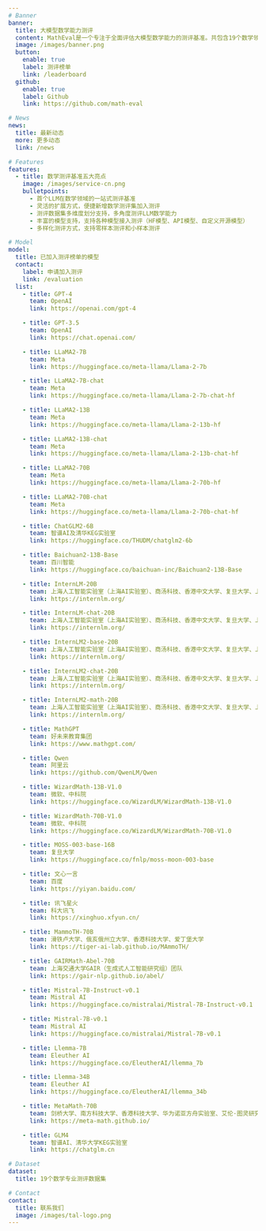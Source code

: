 ```yaml
---
# Banner
banner:
  title: 大模型数学能力测评
  content: MathEval是一个专注于全面评估大模型数学能力的测评基准。共包含19个数学领域测评集和近30K道数学题目，旨在全面评估大模型在包含算术，小初高竞赛和部分高等数学分支在内的各阶段、难度和数学子领域的解题能力表现，既可以作为现阶段大模型之间数学能力横向对比的一站式参考，也可以为后续如何进一步提高大模型数学能力指引方向。
  image: /images/banner.png
  button:
    enable: true
    label: 测评榜单
    link: /leaderboard
  github:
    enable: true
    label: Github
    link: https://github.com/math-eval

# News
news:
  title: 最新动态
  more: 更多动态
  link: /news

# Features
features:
  - title: 数学测评基准五大亮点
    image: /images/service-cn.png
    bulletpoints:
      - 首个LLM在数学领域的一站式测评基准
      - 灵活的扩展方式，便捷新增数学测评集加入测评
      - 测评数据集多维度划分支持，多角度测评LLM数学能力
      - 丰富的模型支持，支持各种模型接入测评（HF模型、API模型、自定义开源模型）
      - 多样化测评方式，支持零样本测评和小样本测评

# Model
model:
  title: 已加入测评榜单的模型
  contact:
    label: 申请加入测评
    link: /evaluation
  list:
    - title: GPT-4
      team: OpenAI
      link: https://openai.com/gpt-4

    - title: GPT-3.5
      team: OpenAI
      link: https://chat.openai.com/

    - title: LLaMA2-7B
      team: Meta
      link: https://huggingface.co/meta-llama/Llama-2-7b

    - title: LLaMA2-7B-chat
      team: Meta
      link: https://huggingface.co/meta-llama/Llama-2-7b-chat-hf

    - title: LLaMA2-13B
      team: Meta
      link: https://huggingface.co/meta-llama/Llama-2-13b-hf

    - title: LLaMA2-13B-chat
      team: Meta
      link: https://huggingface.co/meta-llama/Llama-2-13b-chat-hf

    - title: LLaMA2-70B
      team: Meta
      link: https://huggingface.co/meta-llama/Llama-2-70b-hf

    - title: LLaMA2-70B-chat
      team: Meta
      link: https://huggingface.co/meta-llama/Llama-2-70b-chat-hf

    - title: ChatGLM2-6B
      team: 智谱AI及清华KEG实验室
      link: https://huggingface.co/THUDM/chatglm2-6b

    - title: Baichuan2-13B-Base
      team: 百川智能
      link: https://huggingface.co/baichuan-inc/Baichuan2-13B-Base

    - title: InternLM-20B
      team: 上海人工智能实验室（上海AI实验室）、商汤科技、香港中文大学、复旦大学、上海交通大学发布
      link: https://internlm.org/

    - title: InternLM-chat-20B
      team: 上海人工智能实验室（上海AI实验室）、商汤科技、香港中文大学、复旦大学、上海交通大学发布
      link: https://internlm.org/

    - title: InternLM2-base-20B
      team: 上海人工智能实验室（上海AI实验室）、商汤科技、香港中文大学、复旦大学、上海交通大学发布
      link: https://internlm.org/

    - title: InternLM2-chat-20B
      team: 上海人工智能实验室（上海AI实验室）、商汤科技、香港中文大学、复旦大学、上海交通大学发布
      link: https://internlm.org/

    - title: InternLM2-math-20B
      team: 上海人工智能实验室（上海AI实验室）、商汤科技、香港中文大学、复旦大学、上海交通大学发布
      link: https://internlm.org/

    - title: MathGPT
      team: 好未来教育集团
      link: https://www.mathgpt.com/

    - title: Qwen
      team: 阿里云
      link: https://github.com/QwenLM/Qwen

    - title: WizardMath-13B-V1.0
      team: 微软、中科院
      link: https://huggingface.co/WizardLM/WizardMath-13B-V1.0

    - title: WizardMath-70B-V1.0
      team: 微软、中科院
      link: https://huggingface.co/WizardLM/WizardMath-70B-V1.0

    - title: MOSS-003-base-16B
      team: 复旦大学
      link: https://huggingface.co/fnlp/moss-moon-003-base

    - title: 文心一言
      team: 百度
      link: https://yiyan.baidu.com/

    - title: 讯飞星火
      team: 科大讯飞
      link: https://xinghuo.xfyun.cn/

    - title: MammoTH-70B
      team: 滑铁卢大学、俄亥俄州立大学、香港科技大学、爱丁堡大学
      link: https://tiger-ai-lab.github.io/MAmmoTH/

    - title: GAIRMath-Abel-70B
      team: 上海交通大学GAIR（生成式人工智能研究组）团队
      link: https://gair-nlp.github.io/abel/

    - title: Mistral-7B-Instruct-v0.1
      team: Mistral AI
      link: https://huggingface.co/mistralai/Mistral-7B-Instruct-v0.1

    - title: Mistral-7B-v0.1
      team: Mistral AI
      link: https://huggingface.co/mistralai/Mistral-7B-v0.1

    - title: Llemma-7B
      team: Eleuther AI
      link: https://huggingface.co/EleutherAI/llemma_7b

    - title: Llemma-34B
      team: Eleuther AI
      link: https://huggingface.co/EleutherAI/llemma_34b

    - title: MetaMath-70B
      team: 剑桥大学、南方科技大学、香港科技大学、华为诺亚方舟实验室、艾伦·图灵研究院、马克斯·普朗克智能系统研究所
      link: https://meta-math.github.io/

    - title: GLM4
      team: 智谱AI、清华大学KEG实验室
      link: https://chatglm.cn

# Dataset
dataset:
  title: 19个数学专业测评数据集

# Contact
contact:
  title: 联系我们
  image: /images/tal-logo.png
---
```

